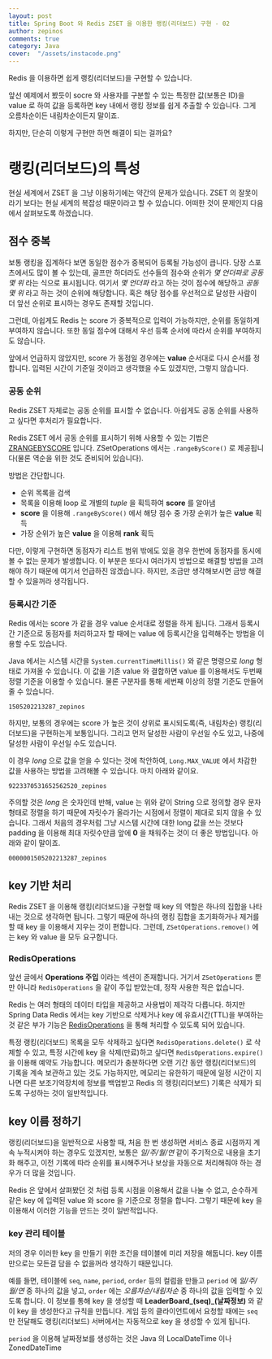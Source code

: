 ```yaml
---
layout: post
title: Spring Boot 와 Redis ZSET 을 이용한 랭킹(리더보드) 구현 - 02
author: zepinos
comments: true
category: Java
cover:  "/assets/instacode.png"
---
```


Redis 을 이용하면 쉽게 랭킹(리더보드)을 구현할 수 있습니다.

앞선 예제에서 봤듯이 socre 와 사용자를 구분할 수 있는 특정한 값(보통은 ID)을 value 로 하여 값을 등록하면 key 내에서 랭킹 정보를 쉽게 추출할 수 있습니다. 그게 오름차순이든 내림차순이든지 말이죠.

하지만, 단순히 이렇게 구현만 하면 해결이 되는 걸까요?

# 랭킹(리더보드)의 특성

현실 세계에서 ZSET 을 그냥 이용하기에는 약간의 문제가 있습니다. ZSET 의 잘못이라기 보다는 현실 세계의 복잡성 때문이라고 할 수 있습니다. 어떠한 것이 문제인지 다음에서 살펴보도록 하겠습니다.

## 점수 중복

보통 랭킹을 집계하다 보면 동일한 점수가 중복되어 등록될 가능성이 큽니다. 당장 스포츠에서도 많이 볼 수 있는데, 골프만 하더라도 선수들의 점수와 순위가 *몇 언더파로 공동 몇 위* 라는 식으로 표시됩니다. 여기서 *몇 언더파* 라고 하는 것이 점수에 해당하고 *공동 몇 위* 라고 하는 것이 순위에 해당합니다. 혹은 해당 점수를 우선적으로 달성한 사람이 더 앞선 순위로 표시하는 경우도 존재할 것입니다.

그런데, 아쉽게도 Redis 는 score 가 중복적으로 입력이 가능하지만, 순위를 동일하게 부여하지 않습니다. 또한 동일 점수에 대해서 우선 등록 순서에 따라서 순위를 부여하지도 않습니다.

앞에서 언급하지 않았지만, score 가 동점일 경우에는 **value** 순서대로 다시 순서를 정합니다. 입력된 시간이 기준일 것이라고 생각했을 수도 있겠지만, 그렇지 않습니다.

### 공동 순위

Redis ZSET 자체로는 공동 순위를 표시할 수 없습니다. 아쉽게도 공동 순위를 사용하고 싶다면 후처리가 필요합니다.

Redis ZSET 에서 공동 순위를 표시하기 위해 사용할 수 있는 기법은 [ZRANGEBYSCORE](https://redis.io/commands/zrevrangebyscore "Redis ZRANGEBYSCORE") 입니다. ZSetOperations 에서는 `.rangeByScore()` 로 제공됩니다(물론 역순을 위한 것도 준비되어 있습니다).

방법은 간단합니다.
 - 순위 목록을 검색
 - 목록을 이용해 loop 로 개별의 *tuple* 을 획득하여 **score** 를 알아냄
 - **score** 을 이용해 `.rangeByScore()` 에서 해당 점수 중 가장 순위가 높은 **value** 획득
 - 가장 순위가 높은 **value** 을 이용해 **rank** 획득

다만, 이렇게 구현하면 동점자가 리스트 범위 밖에도 있을 경우 한번에 동점자를 동시에 볼 수 없는 문제가 발생합니다. 이 부분은 또다시 여러가지 방법으로 해결할 방법을 고려해야 하기 때문에 여기서 언급하진 않겠습니다. 하지만, 조금만 생각해보시면 금방 해결할 수 있을꺼라 생각됩니다.

### 등록시간 기준

Redis 에서는 score 가 같을 경우 value 순서대로 정렬을 하게 됩니다. 그래서 등록시간 기준으로 동점자를 처리하고자 할 때에는 value 에 등록시간을 입력해주는 방법을 이용할 수도 있습니다.

Java 에서는 시스템 시간을 `System.currentTimeMillis()` 와 같은 명령으로 *long* 형태로 가져올 수 있습니다. 이 값을 기존 value 와 결합하면 value 를 이용해서도 두번째 정렬 기준을 이용할 수 있습니다. 물론 구분자를 통해 세번째 이상의 정렬 기준도 만들어 줄 수 있습니다.

~~~
1505202213287_zepinos
~~~

하지만, 보통의 경우에는 score 가 높은 것이 상위로 표시되도록(즉, 내림차순) 랭킹(리더보드)을 구현하는게 보통입니다. 그리고 먼저 달성한 사람이 우선일 수도 있고, 나중에 달성한 사람이 우선일 수도 있습니다.

이 경우 *long* 으로 값을 얻을 수 있다는 것에 착안하여, `Long.MAX_VALUE` 에서 차감한 값을 사용하는 방법을 고려해볼 수 있습니다. 마치 아래와 같이요.

~~~
9223370531652562520_zepinos
~~~

주의할 것은 *long* 은 숫자인데 반해, value 는 위와 같이 String 으로 정의할 경우 문자 형태로 정렬을 하기 때문에 자릿수가 올라가는 시점에서 정렬이 제대로 되지 않을 수 있습니다. 그래서 처음의 경우처럼 그냥 시스템 시간에 대한 long 값을 쓰는 것보다 padding 을 이용해 최대 자릿수만큼 앞에 **0** 을 채워주는 것이 더 좋은 방법입니다. 아래와 같이 말이죠.

~~~
0000001505202213287_zepinos
~~~

## key 기반 처리

Redis ZSET 을 이용해 랭킹(리더보드)을 구현할 때 key 의 역할은 하나의 집합을 나타내는 것으로 생각하면 됩니다. 그렇기 때문에 하나의 랭킹 집합을 초기화하거나 제거를 할 때 key 을 이용해서 지우는 것이 편합니다. 그런데, `ZSetOperations.remove()` 에는 key 와 value 을 모두 요구합니다.

### RedisOperations

앞선 글에서 **Operations 주입** 이라는 섹션이 존재합니다. 거기서 `ZSetOperations` 뿐만 아니라 `RedisOperations` 을 같이 주입 받았는데, 정작 사용한 적은 없습니다.

Redis 는 여러 형태의 데이터 타입을 제공하고 사용법이 제각각 다릅니다. 하지만 Spring Data Redis 에서는 key 기반으로 삭제거나 key 에 유효시간(TTL)을 부여하는 것 같은 부가 기능은 [RedisOperations](https://docs.spring.io/spring-data/redis/docs/current/api/org/springframework/data/redis/core/RedisOperations.html "Spring Data Redis RedisOperations") 을 통해 처리할 수 있도록 되어 있습니다.

특정 랭킹(리더보드) 목록을 모두 삭제하고 싶다면 `RedisOperations.delete()` 로 삭제할 수 있고, 특정 시간에 key 을 삭제(만료)하고 싶다면 `RedisOperations.expire()` 을 이용해 예약도 가능합니다. 메모리가 충분하다면 오랜 기간 동안 랭킹(리더보드)의 기록을 계속 보관하고 있는 것도 가능하지만, 메모리는 유한하기 때문에 일정 시간이 지나면 다른 보조기억장치에 정보를 백업받고 Redis 의 랭킹(리더보드) 기록은 삭제가 되도록 구성하는 것이 일반적입니다.

## key 이름 정하기

랭킹(리더보드)을 일반적으로 사용할 때, 처음 한 번 생성하면 서비스 종료 시점까지 계속 누적시켜야 하는 경우도 있겠지만, 보통은 *일/주/월/연* 같이 주기적으로 내용을 초기화 해주고, 이전 기록에 따라 순위를 표시해주거나 보상을 자동으로 처리해줘야 하는 경우가 더 많을 것입니다.

Redis 은 앞에서 살펴봤던 것 처럼 등록 시점을 이용해서 값을 나눌 수 없고, 순수하게 같은 key 에 입력된 value 와 score 을 기준으로 정렬을 합니다. 그렇기 때문에 key 을 이용해서 이러한 기능을 만드는 것이 일반적입니다.

### key 관리 테이블

저의 경우 이러한 key 을 만들기 위한 조건을 테이블에 미리 저장을 해둡니다. key 이름만으로는 모든걸 담을 수 없을꺼라 생각하기 때문입니다.

예를 들면, 테이블에 `seq`, `name`, `period`, `order` 등의 컬럼을 만들고 `period` 에 *일/주/월/연* 중 하나의 값을 넣고, `order` 에는 *오름차순/내림차순* 중 하나의 값을 입력할 수 있도록 합니다. 이 정보를 통해 key 을 생성할 때 **LeaderBoard_(seq)_(날짜정보)** 와 같이 key 을 생성한다고 규칙을 만듭니다. 게임 등의 클라이언트에서 요청할 때에는 `seq` 만 전달해도 랭킹(리더보드) 서버에서는 자동적으로 key 을 생성할 수 있게 됩니다.

`period` 을 이용해 날짜정보를 생성하는 것은 Java 의 LocalDateTime 이나 ZonedDateTime
